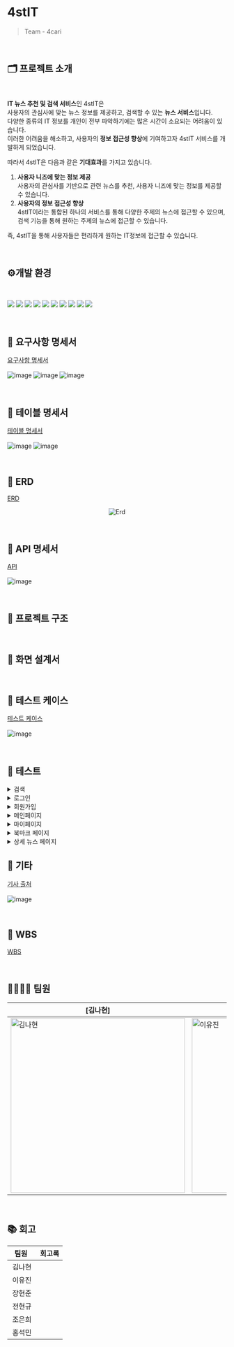 # 4stIT
> Team - 4cari
<br>

## 🗂️ 프로젝트 소개
<br>

<div>
  
  **IT 뉴스 추천 및 검색 서비스**인 4stIT은 <br>
사용자의 관심사에 맞는 뉴스 정보를 제공하고, 검색할 수 있는 **뉴스 서비스**입니다.<br>
다양한 종류의 IT 정보를 개인이 전부 파악하기에는 많은 시간이 소요되는 어려움이 있습니다.<br>
이러한 어려움을 해소하고, 사용자의 **정보 접근성 향상**에 기여하고자 4stIT 서비스를 개발하게 되었습니다.<br>

따라서 4stIT은 다음과 같은 **기대효과**를 가지고 있습니다.

1. **사용자 니즈에 맞는 정보 제공**<br>
    사용자의 관심사를 기반으로 관련 뉴스를 추천, 사용자 니즈에 맞는 정보를 제공할 수 있습니다.
2. **사용자의 정보 접근성 향상**<br>
    4stIT이라는 통합된 하나의 서비스를 통해 다양한 주제의 뉴스에 접근할 수 있으며, 검색 기능을 통해 원하는 주제의 뉴스에 접근할 수 있습니다.
    
즉, 4stIT을 통해 사용자들은 편리하게 원하는 IT정보에 접근할 수 있습니다.

</div>

<br>

## ⚙개발 환경
<br>

<img src="https://img.shields.io/badge/java-007396?style=for-the-badge&logo=java&logoColor=white"> <img src="https://img.shields.io/badge/JavaScript-F7DF1E?style=for-the-badge&logo=javascript&logoColor=black"/> <img src="https://img.shields.io/badge/CSS3-1572B6?style=for-the-badge&logo=css3&logoColor=white"/> <img src="https://img.shields.io/badge/HTML5-E34F26?style=for-the-badge&logo=html5&logoColor=white"/> <img src="https://img.shields.io/badge/Vue.js-4FC08D?style=for-the-badge&logo=Vue.js&logoColor=white"/> <img src="https://img.shields.io/badge/gradle-02303A?style=for-the-badge&logo=gradle&logoColor=white"> <img src="https://img.shields.io/badge/mariaDB-003545?style=for-the-badge&logo=mariaDB&logoColor=white"/> <img src="https://img.shields.io/badge/springboot-6DB33F?style=for-the-badge&logo=springboot&logoColor=white"/> <img src="https://img.shields.io/badge/github-181717?style=for-the-badge&logo=github&logoColor=white"> <img src="https://img.shields.io/badge/git-F05032?style=for-the-badge&logo=git&logoColor=white">

<br>

## 📑 요구사항 명세서
[요구사항 명세서](https://docs.google.com/spreadsheets/d/1TyRsbSeW4v-V-AyeoBwzd_29XmxtEqnAE0FZL05jrjU/edit?gid=960276421#gid=960276421)
<br><br>
![image](https://github.com/user-attachments/assets/8b05c8b4-9c67-47ce-a9ca-d0552be76ab4)
![image](https://github.com/user-attachments/assets/16b47ddb-2954-4e37-bb4d-276713b361c4)
![image](https://github.com/user-attachments/assets/de943d27-9294-474d-9e95-997a9b85f95a)


<br>

## 📑 테이블 명세서
[테이블 명세서](https://docs.google.com/spreadsheets/d/1TyRsbSeW4v-V-AyeoBwzd_29XmxtEqnAE0FZL05jrjU/edit?gid=373256007#gid=373256007) 
<br><br>
![image](https://github.com/user-attachments/assets/6eb4ab10-2447-4313-b490-b61016f71e04)
![image](https://github.com/user-attachments/assets/3a491183-09f0-4455-97c7-7eabb61381e5)



<br>

## 📑 ERD
[ERD](https://www.erdcloud.com/d/5T9PHBo9HqThgb8QT)
<p align="center">
  <img alt="Erd" src="https://github.com/user-attachments/assets/869deee9-54ef-4243-95d0-13aa0b3fccfb">
</p>
<br>

## 📑 API 명세서
[API](https://docs.google.com/spreadsheets/d/1TyRsbSeW4v-V-AyeoBwzd_29XmxtEqnAE0FZL05jrjU/edit?gid=1243557912#gid=1243557912)
<br><br>
![image](https://github.com/user-attachments/assets/e784dc03-6182-4c68-b583-00a79a61b337)

<br>

## 📑 프로젝트 구조

<br>

## 📑 화면 설계서
<br>

## 📑 테스트 케이스
[테스트 케이스](https://docs.google.com/spreadsheets/d/1TyRsbSeW4v-V-AyeoBwzd_29XmxtEqnAE0FZL05jrjU/edit?gid=477064179#gid=477064179)
<br><br>
![image](https://github.com/user-attachments/assets/0689fab1-858f-4ef1-8857-6c7cb3a2d88f)

<br>

## 📑 테스트
<details>
  <summary>검색</summary>
</details>

<details>
  <summary>로그인</summary>
  <blockquote>
    <details>
      <summary>로그인 페이지 라우트</summary>
    </details>
    <details>
      <summary>로그인 성공</summary>
    </details>
    <details>
      <summary>로그인 실패</summary>
    </details>
    <details>
      <summary>로그아웃</summary>
    </details>
  </blockquote>
</details>

<details>
  <summary>회원가입</summary>
  <blockquote>
    <details>
      <summary>회원가입 페이지 라우트</summary>
    </details>
    <details>
      <summary>회원가입 성공</summary>
    </details>
    <details>
      <summary>회원가입 실패</summary>
    </details>
  </blockquote>
</details>

<details>
  <summary>메인페이지</summary>
  <blockquote>
    <details>
      <summary>로그인 상태</summary>
      <blockquote>
        <details>
          <summary>관심사 뉴스 리스트 제공</summary>       

https://github.com/user-attachments/assets/e52f4e2c-b244-41c9-9d8a-3331ce8eb772

</details>
        <details>
          <summary>상세 뉴스 페이지 → 목록 라우트</summary>
        </details>
      </blockquote>
    </details>
    <details>
      <summary>로그아웃 상태</summary>
      <blockquote>
        <details>
        <summary>전체 뉴스 리스트 제공</summary>
          
https://github.com/user-attachments/assets/e808ddb6-ca5a-433f-967c-e3c8e74f9d20

  </details>
        <details>
        <summary>상세 뉴스 페이지 → 목록 라우트</summary>
          
https://github.com/user-attachments/assets/717d2b6a-4dc5-4e61-b7ac-000c385f4c47

  </blockquote>
    </details>
  </blockquote>
</details>

<details>
  <summary>마이페이지</summary>
  <blockquote>
    <details>
      <summary>마이페이지 라우트</summary>
    </details>
    <details>
      <summary>정보 수정</summary>
      <blockquote>
        <details>
        <summary>개인정보 수정</summary>
        </details>
        <details>
        <summary>비밀번호 수정</summary>
        </details>
        <details>
          <summary>관심사 수정</summary>
        </details>
      </blockquote>
    </details>
  </blockquote>
</details>

<details>
  <summary>북마크 페이지</summary>
  <blockquote>
    <details>
      <summary>뷱마크 페이지 라우트</summary>
    </details>
    <details>
      <summary>북마크 페이지 → 상세 뉴스 페이지 라우트</summary>
    </details>
    <details>
      <summary>상세 뉴스 페이지 → 목록 라우트</summary>
    </details>
  </blockquote>
</details>


<details>
  <summary>상세 뉴스 페이지</summary>
  <blockquote>
    <details>
      <summary>상세 뉴스 페이지 라우트 및 북마크 추가/삭제</summary>

https://github.com/user-attachments/assets/c1df714e-4e8a-433d-842e-0c445f0af65f

  </details>
    <details>
      <summary>새로고침 시 조회수 카운트</summary>

https://github.com/user-attachments/assets/b6309c71-f5c6-4966-b7df-51221ff3c10c
      
  </details>
    <details>
      <summary>북마크 -> 뉴스 목록으로 돌아가기</summary>

https://github.com/user-attachments/assets/5860c63e-804c-41ca-b1e6-3ecef893443b

  </details>
    <details>
      <summary>메인 목록으로 돌아가기</summary>

https://github.com/user-attachments/assets/21461653-fbb0-4179-a6f0-5da9ac0ea02b


  </details>
    
  <details>
      <summary>북마크 추가 시 로그인 페이지로 라우트</summary>

https://github.com/user-attachments/assets/58789fef-38c6-47cf-bd75-c85f699de94a


  </details>
  </blockquote>
</details>


  </blockquote>
</details>


## 📑 기타
[기사 출처](https://docs.google.com/spreadsheets/d/1TyRsbSeW4v-V-AyeoBwzd_29XmxtEqnAE0FZL05jrjU/edit?gid=379834428#gid=379834428)
<br><br>
![image](https://github.com/user-attachments/assets/697d4c2a-1b43-417f-87b9-67fdefb3c5c5)

<br>

## 📆 WBS
[WBS](https://docs.google.com/spreadsheets/d/1TyRsbSeW4v-V-AyeoBwzd_29XmxtEqnAE0FZL05jrjU/edit?gid=0#gid=0)

<br>

## 👨‍👩‍👧‍👦 팀원

[김나현]|[이유진]|[장현준]|[전현규]|[조은희]|[홍석민]|
------|------|------|------------------|--------------------|------|
<img alt="김나현" src="" width="400px"/> | <img alt="이유진" src="" width="400px"/> | <img alt="장현준" src="" width="400px"/> | <img alt="전현규" src="" width="400px"/> | <img alt="조은희" src="" width="400px"/> | <img alt="홍석민" src="" width="400px"/> | 
<br>

## 📚 회고
|&nbsp;&nbsp;팀원&nbsp;&nbsp;&nbsp;|회고록|
|:---:|---|
|김나현|&nbsp;|
|이유진|&nbsp;|
|장현준|&nbsp;|
|전현규|&nbsp;|
|조은희|&nbsp;|
|홍석민|&nbsp;|
<br>
